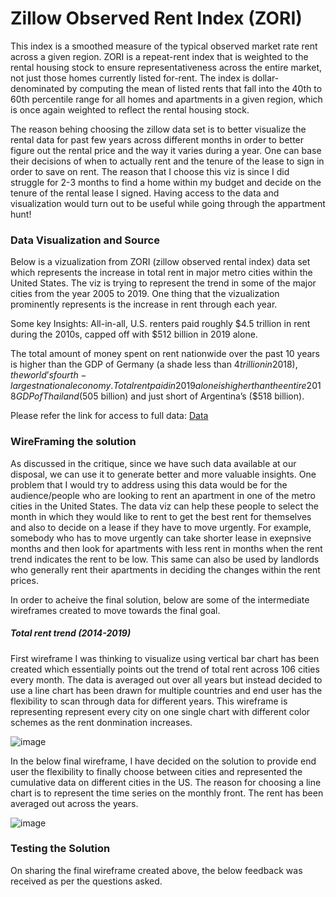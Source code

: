 # Zillow Observed Rent Index (ZORI)

This index is a smoothed measure of the typical observed market rate rent across a given region. ZORI is a repeat-rent index that is weighted to the rental housing 
stock to ensure representativeness across the entire market, not just those homes currently listed for-rent. The index is dollar-denominated by computing 
the mean of listed rents that fall into the 40th to 60th percentile range for all homes and apartments in a given region, which is once again weighted 
to reflect the rental housing stock.

The reason behing choosing the zillow data set is to better visualize the rental data for past few years across different months in order to better figure out the 
rental price and the way it varies during a year. One can base their decisions of when to actually rent and the tenure of the lease to sign in order to save on rent.
The reason that I choose this viz is since I did struggle for 2-3 months to find a home within my budget and decide on the tenure of the rental lease I signed. Having
access to the data and visualization would turn out to be useful while going through the appartment hunt!

### Data Visualization and Source 

Below is a vizualization from ZORI (zillow observed rental index) data set which represents the increase in total rent in major metro cities within the United States.
The viz is trying to represent the trend in some of the major cities from the year 2005 to 2019. One thing that the vizualization prominently represents is the increase
in rent through each year.

Some key Insights: All-in-all, U.S. renters paid roughly $4.5 trillion in rent during the 2010s, capped off with $512 billion in 2019 alone.

The total amount of money spent on rent nationwide over the past 10 years is higher than the GDP of Germany (a shade less than $4 trillion in 2018), the world’s fourth-largest 
national economy. Total rent paid in 2019 alone is higher than the entire 2018 GDP of Thailand ($505 billion) and just short of Argentina’s ($518 billion).

<div class="flourish-embed flourish-bar-chart-race" data-src="visualisation/1078503"><script src="https://public.flourish.studio/resources/embed.js"></script></div>

Please refer the link for access to full data: [Data](https://files.zillowstatic.com/research/public_csvs/zori/Metro_ZORI_AllHomesPlusMultifamily_SSA.csv?t=1636241110)

### WireFraming the solution

As discussed in the critique, since we have such data available at our disposal, we can use it to generate better and more valuable insights. One problem that I would try to 
address using this data would be for the audience/people who are looking to rent an apartment in one of the metro cities in the United States. The data viz can help these
people to select the month in which they would like to rent to get the best rent for themselves and also to decide on a lease if they have to move urgently. For example,
somebody who has to move urgently can take shorter lease in exepnsive months and then look for apartments with less rent in months when the rent trend indicates the rent to
be low. This same can also be used by landlords who generally rent their apartments in deciding the changes within the rent prices.

In order to acheive the final solution, below are some of the intermediate wireframes created to move towards the final goal.

##### Total rent trend (2014-2019)

First wireframe I was thinking to visualize using vertical bar chart has been created which essentially points out the trend of total rent across 106 cities every month. The data is averaged out over all years but instead decided to use a line chart has been drawn for multiple countries and end user has the flexibility to scan through data for different years. This wireframe is representing represent every city on one single chart with different color schemes as the rent donmination increases.

![image](https://user-images.githubusercontent.com/37357639/140671714-bc33e8b4-bcbe-4659-b7b7-692cc4f963bd.png)

In the below final wireframe, I have decided on the solution to provide end user the flexibility to finally choose between cities and represented the cumulative data on
different cities in the US. The reason for choosing a line chart is to represent the time series on the monthly front. The rent has been averaged out across the years.

![image](https://user-images.githubusercontent.com/37357639/140684969-7d1e3a7f-2cc2-4a28-94e5-aba02f8b4e33.png)

### Testing the Solution

On sharing the final wireframe created above, the below feedback was received as per the questions asked.

